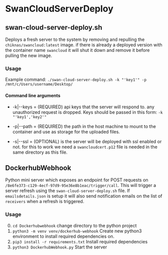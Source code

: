 # SwanCloudServerDeploy

## swan-cloud-server-deploy.sh

Deploys a fresh server to the system by removing and repulling the `chiknas/swancloud:latest` image. if there is already a deployed version with the container name `swancloud` it will shut it down and remove it before pulling the new image.

### Usage

Example command:
`./swan-cloud-server-deploy.sh -k "'key1'" -p /mnt/c/Users/username/Desktop/`

#### Command line arguments

- -k|--keys = (REQUIRED) api keys that the server will respond to. any unauthorized request is dropped. Keys should be passed in this form:
  `-k "'key1','key2'"`

- -p|--path = (REQUIRED) the path in the host machine to mount to the container and use as storage for the uploaded files.

- -s|--ssl = (OPTIONAL) is the server will be deployed with ssl enabled or not. for this to work we need a `swancloudcert.p12` file is needed in the same directory as this file.

## DockerhubWebhook

Python mini server which exposes an endpoint for POST requests on `/8e6fe373-c129-4ecf-97d9-95e36e8b1eac/trigger/call`. This will trigger a server refresh using the `swan-cloud-server-deploy.sh` file. If `emailsdetails.json` is setup it will also send notification emails on the list of `receivers` when a refresh is triggered.

### Usage

0.  `cd Dockerhubwebhook` change directory to the python project
1.  `python3 -m venv venv/dockerhub-webhook` Create new python3 environment to install required dependencies on.
2.  `pip3 install -r requirements.txt` Install required dependencies
3.  `python3 DockerhubWebhook.py` Start the server
